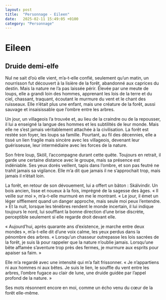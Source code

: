 ```yaml
---
layout: post
title:  "Personnage - Eileen"
date:   2025-02-11 15:49:05 +0100
category: "Personnage"
---
```


# Eileen
## Druide demi-elfe

Nul ne sait d’où elle vient, m’a-t-elle confié, seulement qu’un matin, un nourrisson fut découvert à la lisière de la forêt, abandonné aux caprices du destin. Mais la nature ne l’a pas laissée périr. Élevée par une meute de loups, elle a grandi loin des hommes, apprenant les lois de la terre et du ciel, chassant, traquant, écoutant le murmure du vent et le chant des ruisseaux. Elle n’était plus une enfant, mais une créature de la forêt, aussi sauvage et insaisissable que l’ombre entre les arbres.

Un jour, un villageois l’a trouvée et, au lieu de la craindre ou de la repousser, il lui a enseigné la langue des hommes et les subtilités de leur monde. Mais elle ne s’est jamais véritablement attachée à la civilisation. La forêt est restée son foyer, les loups sa famille. Pourtant, au fil des décennies, elle a tissé un lien fragile mais sincère avec les villageois, devenant leur guérisseuse, leur intermédiaire avec les forces de la nature.

Son frère loup, Sköll, l’accompagne durant cette quête. Toujours en retrait, il garde une certaine distance avec le groupe, mais sa présence est indéniable. Ses yeux dorés veillent, tapis dans l’ombre, et son pas feutré ne trahit jamais sa vigilance. Elle m’a dit que jamais il ne s’approchait trop, mais jamais il n’était loin.

La forêt, en retour de son dévouement, lui a offert un bâton : Skálvindir. Un bois ancien, lisse et noueux à la fois, imprégné de la sagesse des âges. « Il veille sur moi », m’a-t-elle murmuré en me le montrant. « Le jour, il émet un léger sifflement quand un danger approche, mais seule moi peux l’entendre. » Et la nuit, lorsque les ténèbres rendent le monde incertain, il lui indique toujours le nord, lui soufflant la bonne direction d’une brise discrète, perceptible seulement si elle regarde droit devant elle.

« Aujourd’hui, après quarante ans d’existence, je marche entre deux mondes », m’a-t-elle dit d’une voix calme, les yeux perdus dans la pénombre des arbres. « Lorsqu’un chasseur outrepasse les lois sacrées de la forêt, je suis là pour rappeler que la nature n’oublie jamais. Lorsqu’une bête affamée s’aventure trop près des fermes, je murmure aux esprits pour apaiser sa faim. »

Elle m’a regardé avec une intensité qui m’a fait frissonner. « Je n’appartiens ni aux hommes ni aux bêtes. Je suis le lien, le souffle du vent entre les arbres, l’ombre fugace au clair de lune, une druide guidée par l’appel profond de la nature. »

Ses mots résonnent encore en moi, comme un écho venu du cœur de la forêt elle-même.